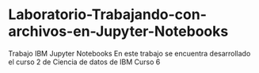 # Laboratorio-Trabajando-con-archivos-en-Jupyter-Notebooks
Trabajo IBM Jupyter Notebooks
En este trabajo se encuentra desarrollado el curso 2 de Ciencia de datos de IBM
Curso 6 
